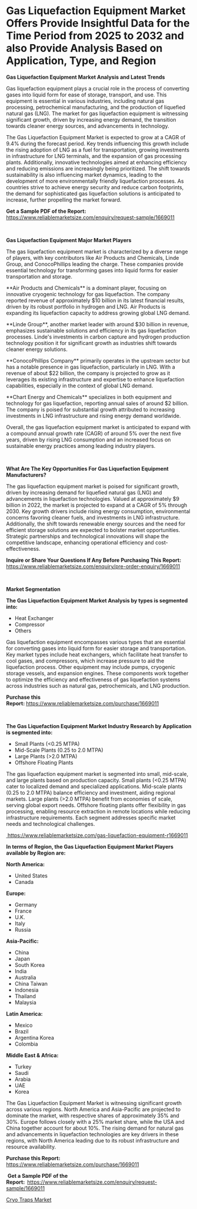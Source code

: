 <p><h1>Gas Liquefaction Equipment Market Offers Provide Insightful Data for the Time Period from 2025 to 2032 and also Provide Analysis Based on Application, Type, and Region</h1></p><p><strong>Gas Liquefaction Equipment Market Analysis and Latest Trends</strong></p>
<p><p>Gas liquefaction equipment plays a crucial role in the process of converting gases into liquid form for ease of storage, transport, and use. This equipment is essential in various industries, including natural gas processing, petrochemical manufacturing, and the production of liquefied natural gas (LNG). The market for gas liquefaction equipment is witnessing significant growth, driven by increasing energy demand, the transition towards cleaner energy sources, and advancements in technology.</p><p>The Gas Liquefaction Equipment Market is expected to grow at a CAGR of 9.4% during the forecast period. Key trends influencing this growth include the rising adoption of LNG as a fuel for transportation, growing investments in infrastructure for LNG terminals, and the expansion of gas processing plants. Additionally, innovative technologies aimed at enhancing efficiency and reducing emissions are increasingly being prioritized. The shift towards sustainability is also influencing market dynamics, leading to the development of more environmentally friendly liquefaction processes. As countries strive to achieve energy security and reduce carbon footprints, the demand for sophisticated gas liquefaction solutions is anticipated to increase, further propelling the market forward.</p></p>
<p><strong>Get a Sample PDF of the Report:&nbsp;</strong> <a href="https://www.reliablemarketsize.com/enquiry/request-sample/1669011?utm_campaign=2755&utm_medium=2&utm_source=Github&utm_content=ia&utm_term=02032025&utm_id=gas-liquefaction-equipment">https://www.reliablemarketsize.com/enquiry/request-sample/1669011</a></p>
<p>&nbsp;</p>
<p><strong>Gas Liquefaction Equipment Major Market Players</strong></p>
<p><p>The gas liquefaction equipment market is characterized by a diverse range of players, with key contributors like Air Products and Chemicals, Linde Group, and ConocoPhillips leading the charge. These companies provide essential technology for transforming gases into liquid forms for easier transportation and storage.</p><p>**Air Products and Chemicals** is a dominant player, focusing on innovative cryogenic technology for gas liquefaction. The company reported revenue of approximately $10 billion in its latest financial results, driven by its robust portfolio in hydrogen and LNG. Air Products is expanding its liquefaction capacity to address growing global LNG demand.</p><p>**Linde Group**, another market leader with around $30 billion in revenue, emphasizes sustainable solutions and efficiency in its gas liquefaction processes. Linde's investments in carbon capture and hydrogen production technology position it for significant growth as industries shift towards cleaner energy solutions.</p><p>**ConocoPhillips Company** primarily operates in the upstream sector but has a notable presence in gas liquefaction, particularly in LNG. With a revenue of about $22 billion, the company is projected to grow as it leverages its existing infrastructure and expertise to enhance liquefaction capabilities, especially in the context of global LNG demand.</p><p>**Chart Energy and Chemicals** specializes in both equipment and technology for gas liquefaction, reporting annual sales of around $2 billion. The company is poised for substantial growth attributed to increasing investments in LNG infrastructure and rising energy demand worldwide.</p><p>Overall, the gas liquefaction equipment market is anticipated to expand with a compound annual growth rate (CAGR) of around 5% over the next five years, driven by rising LNG consumption and an increased focus on sustainable energy practices among leading industry players.</p></p>
<p>&nbsp;</p>
<p><strong>What Are The Key Opportunities For Gas Liquefaction Equipment Manufacturers?</strong></p>
<p><p>The gas liquefaction equipment market is poised for significant growth, driven by increasing demand for liquefied natural gas (LNG) and advancements in liquefaction technologies. Valued at approximately $9 billion in 2022, the market is projected to expand at a CAGR of 5% through 2030. Key growth drivers include rising energy consumption, environmental concerns favoring cleaner fuels, and investments in LNG infrastructure. Additionally, the shift towards renewable energy sources and the need for efficient storage solutions are expected to bolster market opportunities. Strategic partnerships and technological innovations will shape the competitive landscape, enhancing operational efficiency and cost-effectiveness.</p></p>
<p><strong>Inquire or Share Your Questions If Any Before Purchasing This Report:</strong> <a href="https://www.reliablemarketsize.com/enquiry/pre-order-enquiry/1669011?utm_campaign=2755&utm_medium=2&utm_source=Github&utm_content=ia&utm_term=02032025&utm_id=gas-liquefaction-equipment">https://www.reliablemarketsize.com/enquiry/pre-order-enquiry/1669011</a></p>
<p>&nbsp;</p>
<p><strong>Market Segmentation</strong></p>
<p><strong>The Gas Liquefaction Equipment Market Analysis by types is segmented into:</strong></p>
<p><ul><li>Heat Exchanger</li><li>Compressor</li><li>Others</li></ul></p>
<p><p>Gas liquefaction equipment encompasses various types that are essential for converting gases into liquid form for easier storage and transportation. Key market types include heat exchangers, which facilitate heat transfer to cool gases, and compressors, which increase pressure to aid the liquefaction process. Other equipment may include pumps, cryogenic storage vessels, and expansion engines. These components work together to optimize the efficiency and effectiveness of gas liquefaction systems across industries such as natural gas, petrochemicals, and LNG production.</p></p>
<p><strong>Purchase this Report:&nbsp;</strong><a href="https://www.reliablemarketsize.com/purchase/1669011?utm_campaign=2755&utm_medium=2&utm_source=Github&utm_content=ia&utm_term=02032025&utm_id=gas-liquefaction-equipment">https://www.reliablemarketsize.com/purchase/1669011</a></p>
<p>&nbsp;</p>
<p><strong>The Gas Liquefaction Equipment Market Industry Research by Application is segmented into:</strong></p>
<p><ul><li>Small Plants (<0.25 MTPA)</li><li>Mid-Scale Plants (0.25 to 2.0 MTPA)</li><li>Large Plants (>2.0 MTPA)</li><li>Offshore Floating Plants</li></ul></p>
<p><p>The gas liquefaction equipment market is segmented into small, mid-scale, and large plants based on production capacity. Small plants (<0.25 MTPA) cater to localized demand and specialized applications. Mid-scale plants (0.25 to 2.0 MTPA) balance efficiency and investment, aiding regional markets. Large plants (>2.0 MTPA) benefit from economies of scale, serving global export needs. Offshore floating plants offer flexibility in gas processing, enabling resource extraction in remote locations while reducing infrastructure requirements. Each segment addresses specific market needs and technological challenges.</p></p>
<p><a href="https://www.reliablemarketsize.com/gas-liquefaction-equipment-r1669011?utm_campaign=2755&utm_medium=2&utm_source=Github&utm_content=ia&utm_term=02032025&utm_id=gas-liquefaction-equipment">&nbsp;https://www.reliablemarketsize.com/gas-liquefaction-equipment-r1669011</a></p>
<p><strong>In terms of Region, the Gas Liquefaction Equipment Market Players available by Region are:</strong></p>
<p>
    <p> <strong> North America: </strong>
        <ul>
            <li>United States</li>
            <li>Canada</li>
        </ul>
        </p> 
    <p> <strong> Europe: </strong>
        <ul>
            <li>Germany</li>
            <li>France</li>
            <li>U.K.</li>
            <li>Italy</li>
            <li>Russia</li>
        </ul>
        </p> 
    <p> <strong> Asia-Pacific: </strong>
        <ul>
            <li>China</li>
            <li>Japan</li>
            <li>South Korea</li>
            <li>India</li>
            <li>Australia</li>
            <li>China Taiwan</li>
            <li>Indonesia</li>
            <li>Thailand</li>
            <li>Malaysia</li>
        </ul>
        </p> 
    <p> <strong> Latin America: </strong>
        <ul>
            <li>Mexico</li>
            <li>Brazil</li>
            <li>Argentina Korea</li>
            <li>Colombia</li>
        </ul>
        </p> 
    <p> <strong> Middle East & Africa: </strong>
        <ul>
            <li>Turkey</li>
            <li>Saudi</li>
            <li>Arabia</li>
            <li>UAE</li>
            <li>Korea</li>
        </ul>
    </p>
    </p>
<p><p>The Gas Liquefaction Equipment Market is witnessing significant growth across various regions. North America and Asia-Pacific are projected to dominate the market, with respective shares of approximately 35% and 30%. Europe follows closely with a 25% market share, while the USA and China together account for about 10%. The rising demand for natural gas and advancements in liquefaction technologies are key drivers in these regions, with North America leading due to its robust infrastructure and resource availability.</p></p>
<p><strong>Purchase this Report: </strong><a href="https://www.reliablemarketsize.com/purchase/1669011?utm_campaign=2755&utm_medium=2&utm_source=Github&utm_content=ia&utm_term=02032025&utm_id=gas-liquefaction-equipment">https://www.reliablemarketsize.com/purchase/1669011</a></p>
<p>&nbsp;<strong>Get a Sample PDF of the Report:&nbsp;&nbsp;</strong><a href="https://www.reliablemarketsize.com/enquiry/request-sample/1669011?utm_campaign=2755&utm_medium=2&utm_source=Github&utm_content=ia&utm_term=02032025&utm_id=gas-liquefaction-equipment">https://www.reliablemarketsize.com/enquiry/request-sample/1669011</a></p>
<p><strong></strong></p>
<p><p><a href="https://github.com/akrachveslov/Market-Research-Report-List-1/blob/main/cryo-traps-market.md?utm_campaign=2755&utm_medium=2&utm_source=Github&utm_content=ia&utm_term=02032025&utm_id=gas-liquefaction-equipment">Cryo Traps Market</a></p></p>